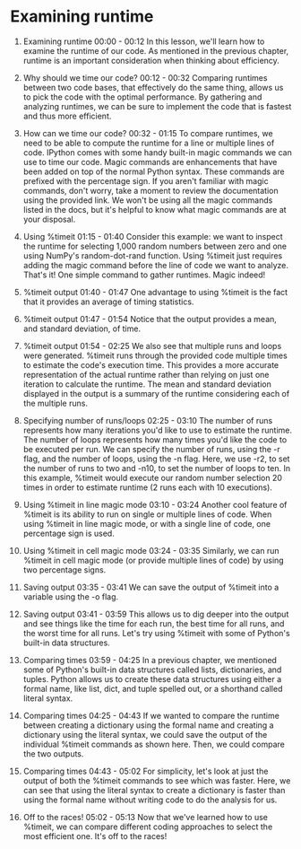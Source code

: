 # Examining runtime

1. Examining runtime
00:00 - 00:12
In this lesson, we'll learn how to examine the runtime of our code. As mentioned in the previous chapter, runtime is an important consideration when thinking about efficiency.

2. Why should we time our code?
00:12 - 00:32
Comparing runtimes between two code bases, that effectively do the same thing, allows us to pick the code with the optimal performance. By gathering and analyzing runtimes, we can be sure to implement the code that is fastest and thus more efficient.

3. How can we time our code?
00:32 - 01:15
To compare runtimes, we need to be able to compute the runtime for a line or multiple lines of code. IPython comes with some handy built-in magic commands we can use to time our code. Magic commands are enhancements that have been added on top of the normal Python syntax. These commands are prefixed with the percentage sign. If you aren't familiar with magic commands, don't worry, take a moment to review the documentation using the provided link. We won't be using all the magic commands listed in the docs, but it's helpful to know what magic commands are at your disposal.

4. Using %timeit
01:15 - 01:40
Consider this example: we want to inspect the runtime for selecting 1,000 random numbers between zero and one using NumPy's random-dot-rand function. Using %timeit just requires adding the magic command before the line of code we want to analyze. That's it! One simple command to gather runtimes. Magic indeed!

5. %timeit output
01:40 - 01:47
One advantage to using %timeit is the fact that it provides an average of timing statistics.

6. %timeit output
01:47 - 01:54
Notice that the output provides a mean, and standard deviation, of time.

7. %timeit output
01:54 - 02:25
We also see that multiple runs and loops were generated. %timeit runs through the provided code multiple times to estimate the code's execution time. This provides a more accurate representation of the actual runtime rather than relying on just one iteration to calculate the runtime. The mean and standard deviation displayed in the output is a summary of the runtime considering each of the multiple runs.

8. Specifying number of runs/loops
02:25 - 03:10
The number of runs represents how many iterations you'd like to use to estimate the runtime. The number of loops represents how many times you'd like the code to be executed per run. We can specify the number of runs, using the -r flag, and the number of loops, using the -n flag. Here, we use -r2, to set the number of runs to two and -n10, to set the number of loops to ten. In this example, %timeit would execute our random number selection 20 times in order to estimate runtime (2 runs each with 10 executions).

9. Using %timeit in line magic mode
03:10 - 03:24
Another cool feature of %timeit is its ability to run on single or multiple lines of code. When using %timeit in line magic mode, or with a single line of code, one percentage sign is used.

10. Using %timeit in cell magic mode
03:24 - 03:35
Similarly, we can run %timeit in cell magic mode (or provide multiple lines of code) by using two percentage signs.

11. Saving output
03:35 - 03:41
We can save the output of %timeit into a variable using the -o flag.

12. Saving output
03:41 - 03:59
This allows us to dig deeper into the output and see things like the time for each run, the best time for all runs, and the worst time for all runs. Let's try using %timeit with some of Python's built-in data structures.

13. Comparing times
03:59 - 04:25
In a previous chapter, we mentioned some of Python's built-in data structures called lists, dictionaries, and tuples. Python allows us to create these data structures using either a formal name, like list, dict, and tuple spelled out, or a shorthand called literal syntax.

14. Comparing times
04:25 - 04:43
If we wanted to compare the runtime between creating a dictionary using the formal name and creating a dictionary using the literal syntax, we could save the output of the individual %timeit commands as shown here. Then, we could compare the two outputs.

15. Comparing times
04:43 - 05:02
For simplicity, let's look at just the output of both the %timeit commands to see which was faster. Here, we can see that using the literal syntax to create a dictionary is faster than using the formal name without writing code to do the analysis for us.

16. Off to the races!
05:02 - 05:13
Now that we've learned how to use %timeit, we can compare different coding approaches to select the most efficient one. It's off to the races!


